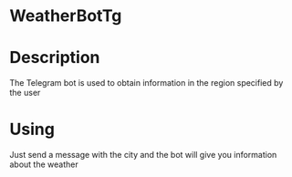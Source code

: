 # WeatherBotTg

# Description

The Telegram bot is used to obtain information in the region specified by the user

# Using

Just send a message with the city and the bot will give you information about the weather
